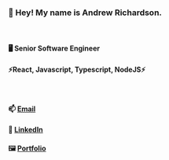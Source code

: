 ### 👋 Hey! My name is Andrew Richardson.

<br/>

#### 🖥️ Senior Software Engineer
#### ⚡React, Javascript, Typescript, NodeJS⚡

<br/>

#### 📫 [Email](mailto:andyandy698@gmail.com)

#### 💬 [LinkedIn](https://www.linkedin.com/in/andrew-roland-richardson/)

#### 🖼️ [Portfolio](https://andrewrichardson.info/)
